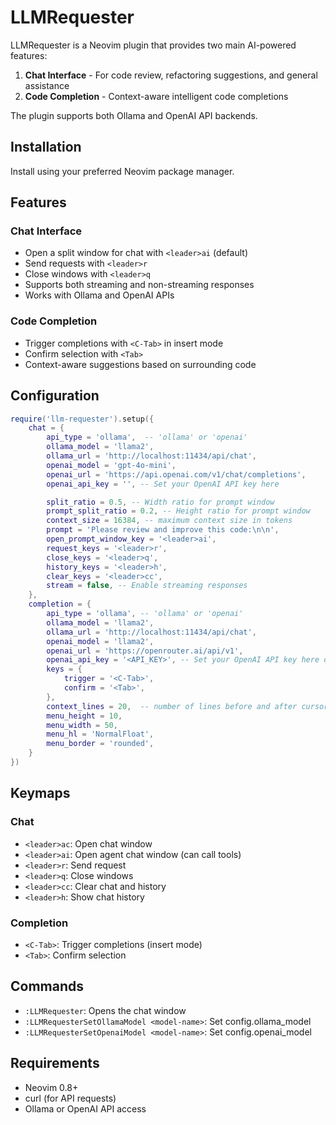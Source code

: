 # LLMRequester

LLMRequester is a Neovim plugin that provides two main AI-powered features:
1. **Chat Interface** - For code review, refactoring suggestions, and general assistance
2. **Code Completion** - Context-aware intelligent code completions

The plugin supports both Ollama and OpenAI API backends.

## Installation

Install using your preferred Neovim package manager.

## Features

### Chat Interface
- Open a split window for chat with `<leader>ai` (default)
- Send requests with `<leader>r`
- Close windows with `<leader>q`
- Supports both streaming and non-streaming responses
- Works with Ollama and OpenAI APIs

### Code Completion
- Trigger completions with `<C-Tab>` in insert mode
- Confirm selection with `<Tab>`
- Context-aware suggestions based on surrounding code

## Configuration

```lua
require('llm-requester').setup({
    chat = {
        api_type = 'ollama',  -- 'ollama' or 'openai'
        ollama_model = 'llama2',
        ollama_url = 'http://localhost:11434/api/chat',
        openai_model = 'gpt-4o-mini',
        openai_url = 'https://api.openai.com/v1/chat/completions',
        openai_api_key = '', -- Set your OpenAI API key here

        split_ratio = 0.5, -- Width ratio for prompt window
        prompt_split_ratio = 0.2, -- Height ratio for prompt window
        context_size = 16384, -- maximum context size in tokens
        prompt = 'Please review and improve this code:\n\n',
        open_prompt_window_key = '<leader>ai',
        request_keys = '<leader>r',
        close_keys = '<leader>q',
        history_keys = '<leader>h',
        clear_keys = '<leader>cc',
        stream = false, -- Enable streaming responses
    },
    completion = {
        api_type = 'ollama', -- 'ollama' or 'openai'
        ollama_model = 'llama2',
        ollama_url = 'http://localhost:11434/api/chat',
        openai_model = 'llama2',
        openai_url = 'https://openrouter.ai/api/v1',
        openai_api_key = '<API_KEY>', -- Set your OpenAI API key here or via setup()
        keys = {
            trigger = '<C-Tab>',
            confirm = '<Tab>',
        },
        context_lines = 20,  -- number of lines before and after cursor position
        menu_height = 10,
        menu_width = 50,
        menu_hl = 'NormalFloat',
        menu_border = 'rounded',
    }
})
```

## Keymaps

### Chat
- `<leader>ac`: Open chat window
- `<leader>ai`: Open agent chat window (can call tools)
- `<leader>r`: Send request
- `<leader>q`: Close windows
- `<leader>cc`: Clear chat and history
- `<leader>h`: Show chat history

### Completion
- `<C-Tab>`: Trigger completions (insert mode)
- `<Tab>`: Confirm selection

## Commands
- `:LLMRequester`: Opens the chat window
- `:LLMRequesterSetOllamaModel <model-name>`: Set config.ollama_model
- `:LLMRequesterSetOpenaiModel <model-name>`: Set config.openai_model

## Requirements
- Neovim 0.8+
- curl (for API requests)
- Ollama or OpenAI API access
